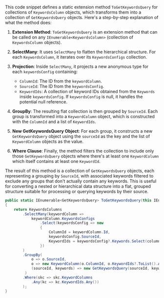 This code snippet defines a static extension method `ToGetKeywordsQuery` for collections of `KeywordsColumn` objects, which transforms them into a collection of `GetKeywordsQuery` objects. Here's a step-by-step explanation of what the method does:

1. **Extension Method**: `ToGetKeywordsQuery` is an extension method that can be called on any `IEnumerable<KeywordsColumn>` (collection of `KeywordsColumn` objects).

2. **SelectMany**: It uses `SelectMany` to flatten the hierarchical structure. For each `KeywordsColumn`, it iterates over its `KeywordsConfigs` collection.

3. **Projection**: Inside `SelectMany`, it projects a new anonymous type for each `keywordsConfig` containing:
    - `ColumnId`: The ID from the `keywordColumn`.
    - `SourceId`: The ID from the `keywordsConfig`.
    - `KeywordIds`: A collection of keyword IDs obtained from the `Keywords` inside `keywordsConfig`. If `keywordsConfig` is null, it handles the potential null reference.

4. **GroupBy**: The resulting flat collection is then grouped by `SourceId`. Each group is transformed into a `KeywordColumn` object, which is constructed with the `ColumnId` and a list of `KeywordIds`.

5. **New GetKeywordsQuery Object**: For each group, it constructs a new `GetKeywordsQuery` object using the `sourceId` as the key and the list of `KeywordColumn` objects as the value.

6. **Where Clause**: Finally, the method filters the collection to include only those `GetKeywordsQuery` objects where there's at least one `KeywordColumn` which itself contains at least one `KeywordId`.

The result of this method is a collection of `GetKeywordsQuery` objects, each representing a grouping by `SourceId`, with associated keywords filtered to exclude any groups that don't actually contain any keywords. This is useful for converting a nested or hierarchical data structure into a flat, grouped structure suitable for processing or querying keywords by their source.

```csharp
public static IEnumerable<GetKeywordsQuery> ToGetKeywordsQuery(this IEnumerable<KeywordsColumn> KeywordsColumns)
{
    return KeywordsColumns
        .SelectMany(keywordColumn =>
            keywordColumn.KeywordsConfigs
                .Select(keywordsConfig => new
                {
                    ColumnId = keywordColumn.Id,
                    keywordsConfig.SourceId,
                    KeywordIds = keywordsConfig?.Keywords.Select(columnKeyword => columnKeyword.KeywordId)
                })
        )
        .GroupBy(
            o => o.SourceId,
            o => new KeywordColumn(o.ColumnId, o.KeywordIds?.ToList().AsReadOnly() ?? Enumerable.Empty<string>().ToList().AsReadOnly()),
            (sourceId, keywords) => new GetKeywordsQuery(sourceId, keywords.ToList().AsReadOnly())
         )
        .Where(skc => skc.KeywordColumns
            .Any(kc => kc.KeywordIds.Any())
        );
}
```